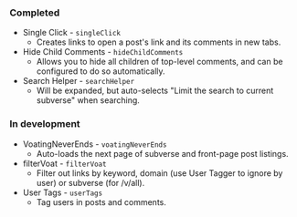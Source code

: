 ### Completed

- Single Click - `singleClick`
    - Creates links to open a post's link and its comments in new tabs.
- Hide Child Comments - `hideChildComments`
    - Allows you to hide all children of top-level comments, and can be configured to do so automatically.
- Search Helper - `searchHelper`
    - Will be expanded, but auto-selects "Limit the search to current subverse" when searching.

### In development
- VoatingNeverEnds - `voatingNeverEnds`
    - Auto-loads the next page of subverse and front-page post listings.
- filterVoat - `filterVoat`
    - Filter out links by keyword, domain (use User Tagger to ignore by user) or subverse (for /v/all).
- User Tags - `userTags`
    - Tag users in posts and comments.
